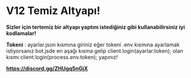 # V12 Temiz Altyapı!
**__Sizler için tertemiz bir altyapı yaptım istediğiniz gibi kullanabilirsiniz iyi kodlamalar!__**

**Tokeni** : ayarlar.json kısmına giriniz eğer tokeni .env kısmına ayarlamak istiyorsanız bot.jsde en aşağı kısma gelip client.login(ayarlar.token); olan kısmı client.login(process.env.token); yapınız!

**https://discord.gg/ZHUgq5nGjX**
